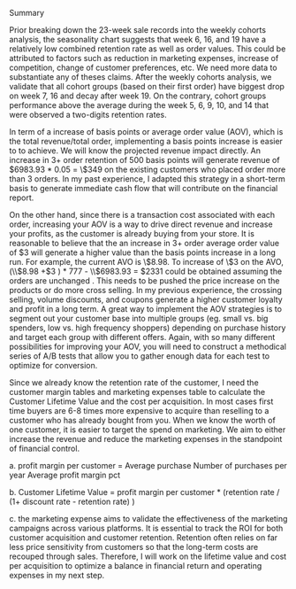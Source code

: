 Summary

Prior breaking down the 23-week sale records into the weekly cohorts analysis, the seasonality chart suggests that week 6, 16, and 19 have a relatively low combined retention rate as well as order values. This could be attributed to factors such as reduction in marketing expenses, increase of competition, change of customer preferences, etc. We need more data to substantiate any of theses claims. After the weekly cohorts analysis, we validate that all cohort groups (based on their first order) have biggest drop on week 7, 16 and decay after week 19. On the contrary, cohort groups performance above the average during the week 5, 6, 9, 10, and 14 that were observed a two-digits retention rates.

In term of a increase of basis points or average order value (AOV), which is the total revenue/total order, implementing a basis points increase is easier to to achieve. We will know the projected revenue impact directly. An increase in 3+ order retention of 500 basis points will generate revenue of \$6983.93 * 0.05 = \\$349 on the existing customers who placed order more than 3 orders. In my past experience, I adapted this strategy in a short-term basis to generate immediate cash flow that will contribute on the financial report.

On the other hand, since there is a transaction cost associated with each order, increasing your AOV is a way to drive direct revenue and increase your profits, as the customer is already buying from your store. It is reasonable to believe that the an increase in 3+ order average order value of \$3 will generate a higher value than the basis points increase in a long run. For example, the current AVO is \\$8.98. To increase of \$3 on the AVO, (\\$8.98 +$3 ) * 777 - \\$6983.93 = \$2331 could be obtained assuming the orders are unchanged . This needs to be pushed the price increase on the products or do more cross selling. In my previous experience, the crossing selling, volume discounts, and coupons generate a higher customer loyalty and profit in a long term. A great way to implement the AOV strategies is to segment out your customer base into multiple groups (eg. small vs. big spenders, low vs. high frequency shoppers) depending on purchase history and target each group with different offers. Again, with so many different possibilities for improving your AOV, you will need to construct a methodical series of A/B tests that allow you to gather enough data for each test to optimize for conversion.

Since we already know the retention rate of the customer, I need the customer margin tables and marketing expenses table to calculate the Customer Lifetime Value and the cost per acquisition. In most cases first time buyers are 6-8 times more expensive to acquire than reselling to a customer who has already bought from you. When we know the worth of one customer, it is easier to target the spend on marketing. We aim to either increase the revenue and reduce the marketing expenses in the standpoint of financial control.

 a. profit margin per customer = Average purchase Number of purchases per year Average profit margin pct

 b. Customer Lifetime Value = profit margin per customer * (retention rate / (1+ discount rate - retention rate) )

 c. the marketing expense aims to validate the effectiveness of the marketing campaigns across various platforms. It is essential to track the ROI for both customer acquisition and customer retention. Retention often relies on far less price sensitivity from customers so that the long-term costs are recouped through sales. Therefore, I will work on the lifetime value and cost per acquisition to optimize a balance in financial return and operating expenses in my next step.

